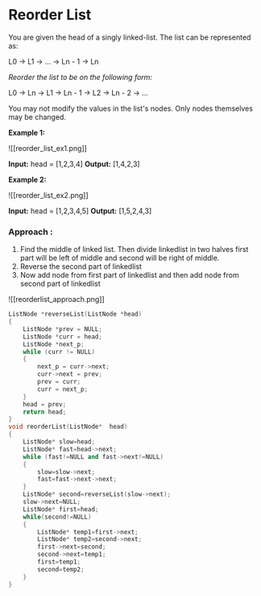# Reorder List

You are given the head of a singly linked-list. The list can be represented as:

L0 → L1 → … → Ln - 1 → Ln

_Reorder the list to be on the following form:_

L0 → Ln → L1 → Ln - 1 → L2 → Ln - 2 → …

You may not modify the values in the list's nodes. Only nodes themselves may be changed.

**Example 1:**

![[reorder_list_ex1.png]]

**Input:** head = [1,2,3,4]
**Output:** [1,4,2,3]

**Example 2:**

![[reorder_list_ex2.png]]

**Input:** head = [1,2,3,4,5]
**Output:** [1,5,2,4,3]

### Approach :

1. Find the middle of linked list. Then divide linkedlist in two halves first part will be left of middle and second will be right of middle. 
2. Reverse the second part of linkedlist
3. Now add node from first part of linkedlist and then add node from second part of linkedlist

![[reorderlist_approach.png]]

```C++
ListNode *reverseList(ListNode *head)
{
    ListNode *prev = NULL;
    ListNode *curr = head;
    ListNode *next_p;
    while (curr != NULL)
    {
        next_p = curr->next;
        curr->next = prev;
        prev = curr;
        curr = next_p;
    }
    head = prev;
    return head;
}
void reorderList(ListNode*  head)
{
    ListNode* slow=head;
    ListNode* fast=head->next;
    while (fast!=NULL and fast->next!=NULL)
    {
        slow=slow->next;
        fast=fast->next->next;
    }
    ListNode* second=reverseList(slow->next);
    slow->next=NULL;
    ListNode* first=head;
    while(second!=NULL)
    {
        ListNode* temp1=first->next;
        ListNode* temp2=second->next;
        first->next=second;
        second->next=temp1;
        first=temp1;
        second=temp2;
    }
}
```